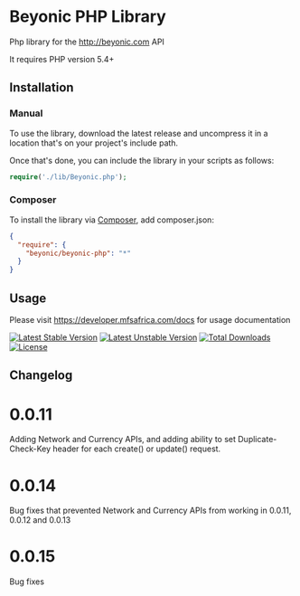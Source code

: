 # Beyonic PHP Library

Php library for the http://beyonic.com API

It requires PHP version 5.4+

## Installation

### Manual

To use the library, download the latest release and uncompress it in a location that's on your project's include path.

Once that's done, you can include the library in your scripts as follows:

```php
require('./lib/Beyonic.php');
```

### Composer

To install the library via [Composer](https://getcomposer.org/), add composer.json:

```json
{
  "require": {
    "beyonic/beyonic-php": "*"
  }
}
```

## Usage

Please visit https://developer.mfsafrica.com/docs for usage documentation

[![Latest Stable Version](https://poser.pugx.org/beyonic/beyonic-php/v/stable.svg)](https://packagist.org/packages/beyonic/beyonic-php) [![Latest Unstable Version](https://poser.pugx.org/beyonic/beyonic-php/v/unstable.svg)](https://packagist.org/packages/beyonic/beyonic-php) [![Total Downloads](https://poser.pugx.org/beyonic/beyonic-php/downloads.svg)](https://packagist.org/packages/beyonic/beyonic-php) [![License](https://poser.pugx.org/beyonic/beyonic-php/license.svg)](https://packagist.org/packages/beyonic/beyonic-php)


## Changelog

# 0.0.11

Adding Network and Currency APIs, and adding ability to set Duplicate-Check-Key header for each create() or update() request.

# 0.0.14

Bug fixes that prevented Network and Currency APIs from working in 0.0.11, 0.0.12 and 0.0.13

# 0.0.15

Bug fixes
